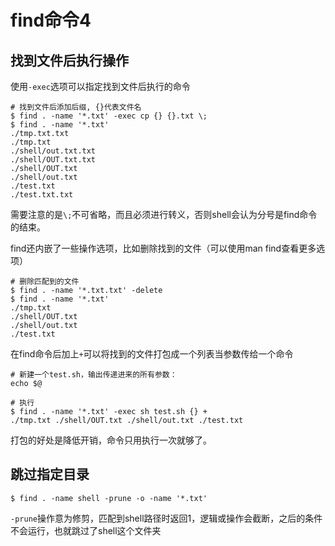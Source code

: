 # find命令4

## 找到文件后执行操作

使用`-exec`选项可以指定找到文件后执行的命令

```shell
# 找到文件后添加后缀, {}代表文件名
$ find . -name '*.txt' -exec cp {} {}.txt \;
$ find . -name '*.txt'
./tmp.txt.txt
./tmp.txt
./shell/out.txt.txt
./shell/OUT.txt.txt
./shell/OUT.txt
./shell/out.txt
./test.txt
./test.txt.txt
```

需要注意的是`\;`不可省略，而且必须进行转义，否则shell会认为分号是find命令的结束。

find还内嵌了一些操作选项，比如删除找到的文件（可以使用man find查看更多选项）

```shell
# 删除匹配到的文件
$ find . -name '*.txt.txt' -delete
$ find . -name '*.txt'
./tmp.txt
./shell/OUT.txt
./shell/out.txt
./test.txt
```

在find命令后加上`+`可以将找到的文件打包成一个列表当参数传给一个命令

```shell
# 新建一个test.sh，输出传递进来的所有参数：
echo $@

# 执行
$ find . -name '*.txt' -exec sh test.sh {} +
./tmp.txt ./shell/OUT.txt ./shell/out.txt ./test.txt
```

打包的好处是降低开销，命令只用执行一次就够了。

## 跳过指定目录

```shell
$ find . -name shell -prune -o -name '*.txt'
```

`-prune`操作意为修剪，匹配到shell路径时返回1，逻辑或操作会截断，之后的条件不会运行，也就跳过了shell这个文件夹